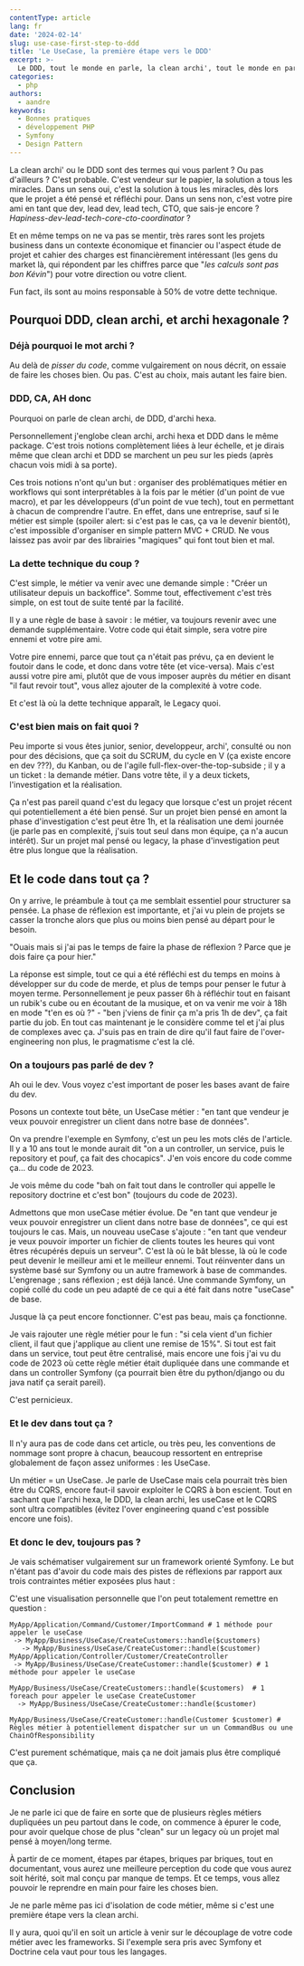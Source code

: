 ```yaml
---
contentType: article
lang: fr
date: '2024-02-14'
slug: use-case-first-step-to-ddd
title: 'Le UseCase, la première étape vers le DDD'
excerpt: >-
  Le DDD, tout le monde en parle, la clean archi', tout le monde en parle. Mais dès qu'il s'agit de mettre les mains dans le code pour tout refacto, y'a sonneper.
categories:
  - php
authors:
  - aandre
keywords:
  - Bonnes pratiques
  - développement PHP
  - Symfony
  - Design Pattern
---
```


La clean archi' ou le DDD sont des termes qui vous parlent ? Ou pas d'ailleurs ? C'est probable.
C'est vendeur sur le papier, la solution a tous les miracles.
Dans un sens oui, c'est la solution à tous les miracles, dès lors que le projet a été pensé et réfléchi pour.
Dans un sens non, c'est votre pire ami en tant que dev, lead dev, lead tech, CTO, que sais-je encore ? *Hapiness-dev-lead-tech-core-cto-coordinator* ?

Et en même temps on ne va pas se mentir, très rares sont les projets business dans un contexte économique et financier ou l'aspect étude de projet et cahier des charges est financièrement intéressant (les gens du market là, qui répondent par les chiffres parce que "*les calculs sont pas bon Kévin*") pour votre direction ou votre client.

Fun fact, ils sont au moins responsable à 50% de votre dette technique.

## Pourquoi DDD, clean archi, et archi hexagonale ?

### Déjà pourquoi le mot archi ?

Au delà de *pisser du code*, comme vulgairement on nous décrit, on essaie de faire les choses bien. Ou pas. C'est au choix, mais autant les faire bien.

### DDD, CA, AH donc

Pourquoi on parle de clean archi, de DDD, d'archi hexa.

Personnellement j'englobe clean archi, archi hexa et DDD dans le même package. C'est trois notions complètement liées à leur échelle, et je dirais même que clean archi et DDD se marchent un peu sur les pieds (après chacun vois midi à sa porte).

Ces trois notions n'ont qu'un but : organiser des problématiques métier en workflows qui sont interprétables à la fois par le métier (d'un point de vue macro), et par les développeurs (d'un point de vue tech), tout en permettant à chacun de comprendre l'autre.
En effet, dans une entreprise, sauf si le métier est simple (spoiler alert: si c'est pas le cas, ça va le devenir bientôt), c'est impossible d'organiser en simple pattern MVC + CRUD. Ne vous laissez pas avoir par des librairies "magiques" qui font tout bien et mal.

### La dette technique du coup ?

C'est simple, le métier va venir avec une demande simple : "Créer un utilisateur depuis un backoffice".
Somme tout, effectivement c'est très simple, on est tout de suite tenté par la facilité.

Il y a une règle de base à savoir : le métier, va toujours revenir avec une demande supplémentaire. Votre code qui était simple, sera votre pire ennemi et votre pire ami.

Votre pire ennemi, parce que tout ça n'était pas prévu, ça en devient le foutoir dans le code, et donc dans votre tête (et vice-versa). Mais c'est aussi votre pire ami, plutôt que de vous imposer auprès du métier en disant "il faut revoir tout", vous allez ajouter de la complexité à votre code.

Et c'est là où la dette technique apparaît, le Legacy quoi.

### C'est bien mais on fait quoi ?

Peu importe si vous êtes junior, senior, developpeur, archi', consulté ou non pour des décisions, que ça soit du SCRUM, du cycle en V (ça existe encore en dev ???), du Kanban, ou de l'agile full-flex-over-the-top-subside ; il y a un ticket : la demande métier.
Dans votre tête, il y a deux tickets, l'investigation et la réalisation.

Ça n'est pas pareil quand c'est du legacy que lorsque c'est un projet récent qui potentiellement a été bien pensé.
Sur un projet bien pensé en amont la phase d'investigation c'est peut être 1h, et la réalisation une demi journée  (je parle pas en complexité, j'suis tout seul dans mon équipe, ça n'a aucun intérêt).
Sur un projet mal pensé ou legacy, la phase d'investigation peut être plus longue que la réalisation.

## Et le code dans tout ça ?

On y arrive, le préambule à tout ça me semblait essentiel pour structurer sa pensée.
La phase de réflexion est importante, et j'ai vu plein de projets se casser la tronche alors que plus ou moins bien pensé au départ pour le besoin.

"Ouais mais si j'ai pas le temps de faire la phase de réflexion ? Parce que je dois faire ça pour hier."

La réponse est simple, tout ce qui a été réfléchi est du temps en moins à développer sur du code de merde, et plus de temps pour penser le futur à moyen terme.
Personnellement je peux passer 6h à réfléchir tout en faisant un rubik's cube ou en écoutant de la musique, et on va venir me voir à 18h en mode "t'en es où ?" - "ben j'viens de finir ça m'a pris 1h de dev", ça fait partie du job.
En tout cas maintenant je le considère comme tel et j'ai plus de complexes avec ça. J'suis pas en train de dire qu'il faut faire de l'over-engineering non plus, le pragmatisme c'est la clé.

### On a toujours pas parlé de dev ?

Ah oui le dev. Vous voyez c'est important de poser les bases avant de faire du dev.

Posons un contexte tout bête, un UseCase métier : "en tant que vendeur je veux pouvoir enregistrer un client dans notre base de données".

On va prendre l'exemple en Symfony, c'est un peu les mots clés de l'article.
Il y a 10 ans tout le monde aurait dit "on a un controller, un service, puis le repository et pouf, ça fait des chocapics".
J'en vois encore du code comme ça... du code de 2023.

Je vois même du code "bah on fait tout dans le controller qui appelle le repository doctrine et c'est bon" (toujours du code de 2023).

Admettons que mon useCase métier évolue. De "en tant que vendeur je veux pouvoir enregistrer un client dans notre base de données", ce qui est toujours le cas. Mais, un nouveau useCase s'ajoute : "en tant que vendeur je veux pouvoir importer un fichier de clients toutes les heures qui vont êtres récupérés depuis un serveur".
C'est là où le bât blesse, là où le code peut devenir le meilleur ami et le meilleur ennemi. Tout réinventer dans un système basé sur Symfony ou un autre framework à base de commandes.
L'engrenage ; sans réflexion ; est déjà lancé. Une commande Symfony, un copié collé du code un peu adapté de ce qui a été fait dans notre "useCase" de base.

Jusque là ça peut encore fonctionner. C'est pas beau, mais ça fonctionne.

Je vais rajouter une règle métier pour le fun : "si cela vient d'un fichier client, il faut que j'applique au client une remise de 15%".
Si tout est fait dans un service, tout peut être centralisé, mais encore une fois j'ai vu du code de 2023 où cette règle métier était dupliquée dans une commande et dans un controller Symfony (ça pourrait bien être du python/django ou du java natif ça serait pareil).

C'est pernicieux.

### Et le dev dans tout ça ?

Il n'y aura pas de code dans cet article, ou très peu, les conventions de nommage sont propre à chacun, beaucoup ressortent en entreprise globalement de façon assez uniformes : les UseCase.

Un métier = un UseCase. Je parle de UseCase mais cela pourrait très bien être du CQRS, encore faut-il savoir exploiter le CQRS à bon escient.
Tout en sachant que l'archi hexa, le DDD, la clean archi, les useCase et le CQRS sont ultra compatibles (évitez l'over engineering quand c'est possible encore une fois).

### Et donc le dev, toujours pas ?

Je vais schématiser vulgairement sur un framework orienté Symfony.
Le but n'étant pas d'avoir du code mais des pistes de réflexions par rapport aux trois contraintes métier exposées plus haut :

C'est une visualisation personnelle que l'on peut totalement remettre en question :
```
MyApp/Application/Command/Customer/ImportCommand # 1 méthode pour appeler le useCase
 -> MyApp/Business/UseCase/CreateCustomers::handle($customers)
   -> MyApp/Business/UseCase/CreateCustomer::handle($customer)
MyApp/Application/Controller/Customer/CreateController
 -> MyApp/Business/UseCase/CreateCustomer::handle($customer) # 1 méthode pour appeler le useCase

MyApp/Business/UseCase/CreateCustomers::handle($customers)  # 1 foreach pour appeler le useCase CreateCustomer
  -> MyApp/Business/UseCase/CreateCustomer::handle($customer)

MyApp/Business/UseCase/CreateCustomer::handle(Customer $customer) # Règles métier à potentiellement dispatcher sur un un CommandBus ou une ChainOfResponsibility
```

C'est purement schématique, mais ça ne doit jamais plus être compliqué que ça.

## Conclusion

Je ne parle ici que de faire en sorte que de plusieurs règles métiers dupliquées un peu partout dans le code, on commence à épurer le code, pour avoir quelque chose de plus "clean" sur un legacy où un projet mal pensé à moyen/long terme.

À partir de ce moment, étapes par étapes, briques par briques, tout en documentant, vous aurez une meilleure perception du code que vous aurez soit hérité, soit mal conçu par manque de temps.
Et ce temps, vous allez pouvoir le reprendre en main pour faire les choses bien.

Je ne parle même pas ici d'isolation de code métier, même si c'est une première étape vers la clean archi.

Il y aura, quoi qu'il en soit un article à venir sur le découplage de votre code métier avec les frameworks. Si l'exemple sera pris avec Symfony et Doctrine cela vaut pour tous les langages.
